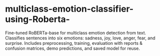 # multiclass-emotion-classifier-using-Roberta-
Fine-tuned RoBERTa-base for multiclass emotion detection from text. Classifies sentences into six emotions: sadness, joy, love, anger, fear, and surprise. Includes preprocessing, training, evaluation with reports &amp; confusion matrices, demo predictions, and saved model for reuse.
